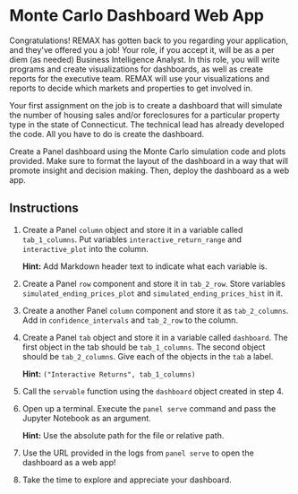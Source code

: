 # Monte Carlo Dashboard Web App

Congratulations! REMAX has gotten back to you regarding your application, and they've offered you a job! Your role, if you accept it, will be as a per diem (as needed) Business Intelligence Analyst. In this role, you will write programs and create visualizations for dashboards, as well as create reports for the executive team. REMAX will use your visualizations and reports to decide which markets and properties to get involved in.

Your first assignment on the job is to create a dashboard that will simulate the number of housing sales and/or foreclosures for a particular property type in the state of Connecticut. The technical lead has already developed the code. All you have to do is create the dashboard.

Create a Panel dashboard using the Monte Carlo simulation code and plots provided. Make sure to format the layout of the dashboard in a way that will promote insight and decision making. Then, deploy the dashboard as a web app.

## Instructions

1. Create a Panel `column` object and store it in a variable called `tab_1_columns`. Put variables `interactive_return_range` and `interactive_plot` into the column.

   **Hint:** Add Markdown header text to indicate what each variable is.

2. Create a Panel `row` component and store it in `tab_2_row`. Store variables `simulated_ending_prices_plot` and `simulated_ending_prices_hist` in it.

3. Create a another Panel `column` component and store it as `tab_2_columns`. Add in `confidence_intervals` and `tab_2_row` to the column.

4. Create a Panel `tab` object and store it in a variable called `dashboard`. The first object in the tab should be `tab_1_columns`. The second object should be `tab_2_columns`. Give each of the objects in the `tab` a label.

   **Hint:** ```("Interactive Returns", tab_1_columns)```

5. Call the `servable` function using the `dashboard` object created in step 4.

6. Open up a terminal. Execute the `panel serve` command and pass the Jupyter Notebook as an argument.

   **Hint:** Use the absolute path for the file or relative path.

7. Use the URL provided in the logs from `panel serve` to open the dashboard as a web app!

8. Take the time to explore and appreciate your dashboard.
